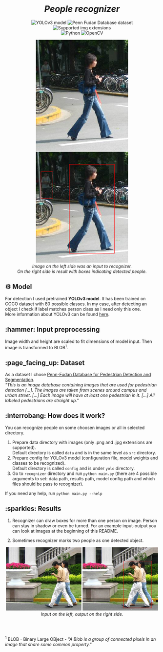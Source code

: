 <h1 align="center"><b><i>People recognizer</i></b></h1>
<p align=center>
    <a><img alt="YOLOv3 model" src="https://img.shields.io/badge/Model-YOLOv3-blue"></a>
    <a><img alt="Penn Fudan Database dataset" src="https://img.shields.io/badge/Dataset-Penn Fudan Database-blue"></a>
    <a><img alt="Supported img extensions" src="https://img.shields.io/badge/Supported input extensions-png, jpg-blue"></a> <br>
    <a><img alt="Python" src="https://img.shields.io/badge/python-3.7-blue.svg"></a>
    <a><img alt="OpenCV" src="https://img.shields.io/badge/OpenCV-3.4.2-blue.svg"></a>
</p>

<p align=center>
    <a><img alt="Python" src="data/FudanPed00027.png"></a>
    <a><img alt="Python" src="results/FudanPed00027.png"></a>
    <br>
    <i>Image on the left side was an input to recognizer. <br>
    On the right side is result with boxes indicating detected people.</i>
</p>

<h2> ⚙️ Model</h2>

For detection I used pretrained **YOLOv3 model**. It has been trained on COCO dataset with 80 possible classes. In my case, after detecting an object I check if label matches person class as I need only this one.  <br>
More information about YOLOv3 can be found [here](https://pjreddie.com/darknet/yolo/).


<h2> :hammer: Input preprocessing</h2>

Image width and height are scaled to fit dimensions of model input.
Then image is transformed to BLOB<sup>1</sup>.

<h2> :page_facing_up: Dataset</h2>

As a dataset I chose [Penn-Fudan Database for Pedestrian Detection and Segmentation](https://www.cis.upenn.edu/~jshi/ped_html/). \
<cite>"This is an image database containing images that are used for pedestrian detection [...]. The images are taken from scenes around campus and urban street. [...] Each image will have at least one pedestrian in it. [...] All labeled pedestrians are straight up."</cite>

<h2> :interrobang: How does it work?</h2>

You can recognize people on some choosen images or all in selected directory.

1. Prepare data directory with images (only .png and .jpg extensions are supported). \
 Default directory is called `data` and is in the same level as `src` directory.
2. Prepare config for YOLOv3 model (configuration file, model weights and classes to be recognized). \
Default directory is called `config` and is under `yolo` directory.
3. Go to `recognizer` directory and run `python main.py` (there are 4 possible arguments to set: data path, results path, model config path and which files should be pass to recognizer).

If you need any help, run `python main.py --help`

<h2> :sparkles: Results </h2>

1. Recognizer can draw boxes for more than one person on image. Person can stay in shadow or even be turned. For an example input-output you can look at images at the beginning of this README.

2. Sometimes recognizer marks two people as one detected object. <br>

<p align=center>
    <a><img alt="Python" src="data/FudanPed00014.png" width="49%" height="50%"></a>
    <a><img alt="Python" src="results/FudanPed00014.png" width="49%" height="50%"></a>
    <br>
    <i>Input on the left, output on the right side.</i>
</p>

<br><br>


<sup>1</sup> BLOB - Binary Large OBject - <cite>"A Blob is a group of connected pixels in an image that share some common property."</cite>
